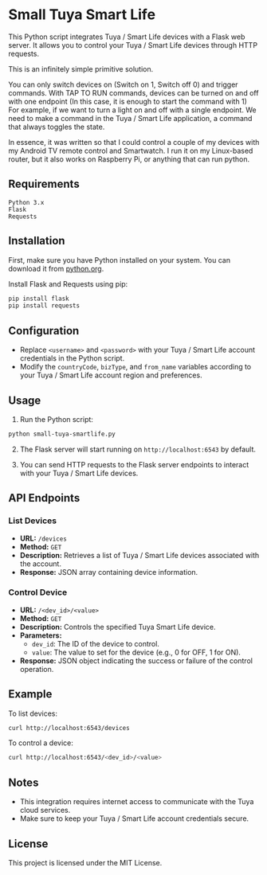 # Small Tuya Smart Life

This Python script integrates Tuya / Smart Life devices with a Flask web server. It allows you to control your Tuya / Smart Life devices through HTTP requests.

This is an infinitely simple primitive solution.

You can only switch devices on (Switch on 1, Switch off 0) and trigger commands.
With TAP TO RUN commands, devices can be turned on and off with one endpoint (In this case, it is enough to start the command with 1)
For example, if we want to turn a light on and off with a single endpoint. We need to make a command in the Tuya / Smart Life application, a command that always toggles the state.

In essence, it was written so that I could control a couple of my devices with my Android TV remote control and Smartwatch.
I run it on my Linux-based router, but it also works on Raspberry Pi, or anything that can run python.

## Requirements

    Python 3.x
    Flask
    Requests

## Installation

First, make sure you have Python installed on your system. You can download it from [python.org](https://www.python.org/).

Install Flask and Requests using pip:

```bash
pip install flask
pip install requests
```

## Configuration

- Replace `<username>` and `<password>` with your Tuya / Smart Life account credentials in the Python script.
- Modify the `countryCode`, `bizType`, and `from_name` variables according to your Tuya / Smart Life account region and preferences.

## Usage

1. Run the Python script:

```bash
python small-tuya-smartlife.py
```

2. The Flask server will start running on `http://localhost:6543` by default.

3. You can send HTTP requests to the Flask server endpoints to interact with your Tuya / Smart Life devices.

## API Endpoints

### List Devices

- **URL:** `/devices`
- **Method:** `GET`
- **Description:** Retrieves a list of Tuya / Smart Life devices associated with the account.
- **Response:** JSON array containing device information.

### Control Device

- **URL:** `/<dev_id>/<value>`
- **Method:** `GET`
- **Description:** Controls the specified Tuya Smart Life device.
- **Parameters:**
  - `dev_id`: The ID of the device to control.
  - `value`: The value to set for the device (e.g., 0 for OFF, 1 for ON).
- **Response:** JSON object indicating the success or failure of the control operation.

## Example

To list devices:

```bash
curl http://localhost:6543/devices
```

To control a device:

```bash
curl http://localhost:6543/<dev_id>/<value>
```

## Notes

- This integration requires internet access to communicate with the Tuya cloud services.
- Make sure to keep your Tuya / Smart Life account credentials secure.

## License

This project is licensed under the MIT License.
